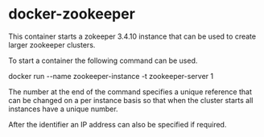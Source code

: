 # docker-zookeeper

This container starts a zokeeper 3.4.10 instance that can be used to create larger zookeeper clusters.

To start a container the following command can be used.

docker run --name zookeeper-instance -t zookeeper-server 1

The number at the end of the command specifies a unique reference that can be changed on a per instance basis so that when the cluster starts all instances have a unique number.

After the identifier an IP address can also be specified if required.
